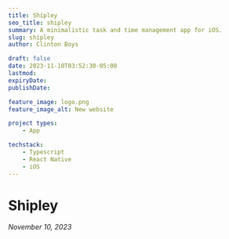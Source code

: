 ```yaml
---
title: Shipley
seo_title: shipley
summary: A minimalistic task and time management app for iOS.
slug: shipley
author: Clinton Boys

draft: false
date: 2023-11-10T03:52:30-05:00
lastmod: 
expiryDate: 
publishDate: 

feature_image: logo.png
feature_image_alt: New website

project types: 
    - App

techstack:
    - Typescript
    - React Native
    - iOS
---
```


# Shipley

*November 10, 2023*

